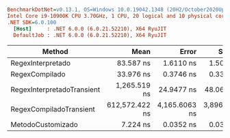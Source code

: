 ``` ini

BenchmarkDotNet=v0.13.1, OS=Windows 10.0.19042.1348 (20H2/October2020Update)
Intel Core i9-10900K CPU 3.70GHz, 1 CPU, 20 logical and 10 physical cores
.NET SDK=6.0.100
  [Host]     : .NET 6.0.0 (6.0.21.52210), X64 RyuJIT
  DefaultJob : .NET 6.0.0 (6.0.21.52210), X64 RyuJIT


```
|                     Method |           Mean |         Error |        StdDev |  Gen 0 | Allocated |
|--------------------------- |---------------:|--------------:|--------------:|-------:|----------:|
|          RegexInterpretado |      83.587 ns |     1.6110 ns |     1.5070 ns |      - |         - |
|             RegexCompilado |      33.976 ns |     0.3746 ns |     0.3320 ns |      - |         - |
| RegexInterpretadoTransient |   1,265.519 ns |    24.9477 ns |    48.0658 ns | 0.2556 |   2,680 B |
|    RegexCompiladoTransient | 612,572.422 ns | 4,165.6063 ns | 3,896.5107 ns |      - |   7,664 B |
|          MetodoCustomizado |       7.224 ns |     0.0352 ns |     0.0329 ns |      - |         - |
